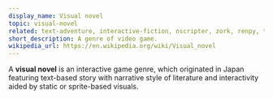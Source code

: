 ```yaml
---
display_name: Visual novel
topic: visual-novel
related: text-adventure, interactive-fiction, nscripter, zork, renpy, twine, interactive-storytelling, interactive-film
short_description: A genre of video game.
wikipedia_url: https://en.wikipedia.org/wiki/Visual_novel
---
```

A **visual novel** is an interactive game genre, which originated in Japan featuring text-based story with narrative style of literature and interactivity aided by static or sprite-based visuals.
